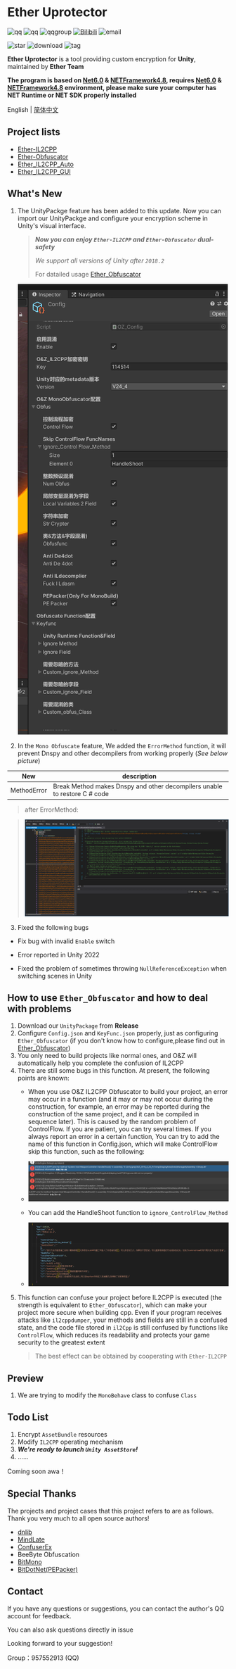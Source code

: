 # Ether Uprotector

![qq](https://img.shields.io/badge/oRangeSumMer(QQ)-2296401259-green) ![qq](https://img.shields.io/badge/Z1029(QQ)-3408708525-green) ![qqgroup](https://img.shields.io/badge/QQGroup-957552913-orange) [![Bilibili](https://img.shields.io/badge/bilibili-%E6%A9%99%E4%B9%8B%E5%A4%8F-blue)](https://space.bilibili.com/79045701) ![email](https://img.shields.io/badge/Email-2286401259%40qq.com-yellowgreen)

![star](https://img.shields.io/github/stars/Z1029-oRangeSumMer/O-Z-Unity-Protector?style=social) ![download](https://img.shields.io/github/downloads/Z1029-oRangeSumMer/O-Z-Unity-Protector/total) ![tag](https://img.shields.io/github/v/tag/Z1029-oRangeSumMer/O-Z-Unity-Protector)

**Ether Uprotector** is a tool providing custom encryption for **Unity**, maintained by **Ether Team**

**The program is based on [Net6.0](https://dotnet.microsoft.com/zh-cn/download/dotnet/6.0) & [NETFramework4.8](https://dotnet.microsoft.com/zh-cn/download/dotnet-framework/net48), requires [Net6.0](https://dotnet.microsoft.com/zh-cn/download/dotnet/6.0) & [NETFramework4.8](https://dotnet.microsoft.com/zh-cn/download/dotnet-framework/net48) environment, please make sure your computer has NET Runtime or NET SDK properly installed**

English | [简体中文](README_zh-cn.md)

## Project lists

- [Ether-IL2CPP](Ether_IL2CPP)
- [Ether-Obfuscator](Ether_Obfuscator)
- [Ether_IL2CPP_Auto](Ether_IL2CPP_Auto)
- [Ether_IL2CPP_GUI](Ether_IL2CPP_GUI)

## What's New

1. The UnityPackge feature has been added to this update. Now you can import our UnityPackge and configure your encryption scheme in Unity's visual interface.
   > ***Now you can enjoy `Ether-IL2CPP` and `Ether-Obfuscator` dual-safety***
   >
   > *We support all versions of Unity after `2018.2`*
   >
   > For datailed usage [Ether_Obfuscator](Ether_Obfuscator)

   ![UnityConfig](pics/Unity%20Config.png)

2. In the `Mono Obfuscate` feature, We added the `ErrorMethod` function, it will prevent Dnspy and other decompilers from working properly (*See below picture*)

|New                       |description|
|--------------------------|----|
|MethodError               |Break Method makes Dnspy and other decompilers unable to restore C # code|

   > after ErrorMethod: 

   > ![ErrorMethod](pics/ErrorMethod.png)

3. Fixed the following bugs

- Fix bug with invalid `Enable` switch

- Error reported in Unity 2022

- Fixed the problem of sometimes throwing `NullReferenceException` when switching scenes in Unity

## How to use `Ether_Obfuscator` and how to deal with problems

1. Download our `UnityPackage` from **Release**
2. Configure `Config.json` and `KeyFunc.json` properly, just as configuring `Ether_Obfuscator` (if you don't know how to configure,please find out in [Ether_Obfuscator](Ether_Obfuscator/README.md))
3. You only need to build projects like normal ones, and O&Z will automatically help you complete the confusion of IL2CPP
4. There are still some bugs in this function. At present, the following points are known:
   - When you use O&Z IL2CPP Obfuscator to build your project, an error may occur in a function (and it may or may not occur during the construction, for example, an error may be reported during the construction of the same project, and it can be compiled in sequence later). This is caused by the random problem of ControlFlow. If you are patient, you can try several times. If you always report an error in a certain function, You can try to add the name of this function in Config.json, which will make ControlFlow skip this function, such as the following:

   - ![err1](pics/err1.png)

   - You can add the HandleShoot function to `ignore_ControlFlow_Method`

   - ![config](pics/config.png)
5. This function can confuse your project before IL2CPP is executed (the strength is equivalent to `Ether_Obfuscator`), which can make your project more secure when building cpp. Even if your program receives attacks like `il2cppdumper`, your methods and fields are still in a confused state, and the code file stored in `il2Cpp` is still confused by functions like `ControlFlow`, which reduces its readability and protects your game security to the greatest extent
   > The best effect can be obtained by cooperating with `Ether-IL2CPP`

## Preview

1. We are trying to modify the `MonoBehave` class to confuse `Class`

## Todo List

1. Encrypt `AssetBundle` resources
2. Modify `IL2CPP` operating mechanism
3. ***We're ready to launch `Unity AssetStore`!***
4. ......

Coming soon awa！

## Special Thanks

The projects and project cases that this project refers to are as follows. Thank you very much to all open source authors!

- [dnlib](https://github.com/0xd4d/dnlib)
- [MindLate](https://github.com/Sato-Isolated/MindLated)
- [ConfuserEx](https://github.com/yck1509/ConfuserEx)
- BeeByte Obfuscation
- [BitMono](https://github.com/sunnamed434/BitMono)
- [BitDotNet(PEPacker)](https://github.com/0x59R11/BitDotNet)

## Contact

If you have any questions or suggestions, you can contact the author's QQ account for feedback.

You can also ask questions directly in issue

Looking forward to your suggestion!

Group：957552913 (QQ)
